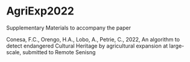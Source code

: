 # AgriExp2022

Supplementary Materials to accompany the paper

Conesa, F.C., Orengo, H.A., Lobo, A., Petrie, C., 
2022, 
An algorithm to detect endangered Cultural Heritage by agricultural expansion at large-scale, 
submitted to Remote Senisng

